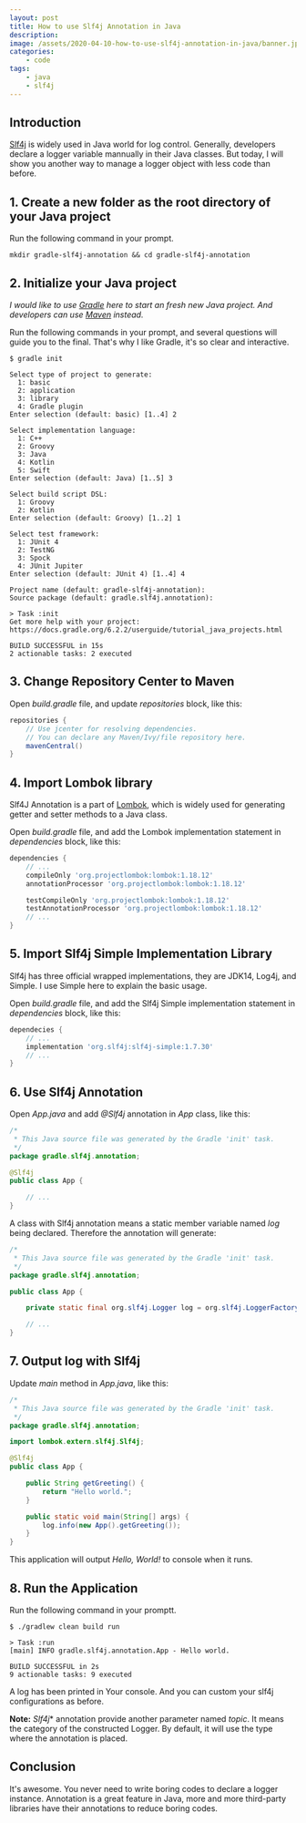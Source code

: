 ```yaml
---
layout: post
title: How to use Slf4j Annotation in Java
description:
image: /assets/2020-04-10-how-to-use-slf4j-annotation-in-java/banner.jpg
categories:
    - code
tags:
    - java
    - slf4j
---
```


## Introduction

[Slf4j](http://www.slf4j.org/) is widely used in Java world for log control. Generally, developers declare a logger variable mannually in their Java classes. But today, I will show you another way to manage a logger object with less code than before.

## 1. Create a new folder as the root directory of your Java project

Run the following command in your prompt.

```shell
mkdir gradle-slf4j-annotation && cd gradle-slf4j-annotation
```

## 2. Initialize your Java project

*I would like to use [Gradle](https://gradle.org/) here to start an fresh new Java project. And developers can use [Maven](https://maven.apache.org/) instead.*

Run the following commands in your prompt, and several questions will guide you to the final. That's why I like Gradle, it's so clear and interactive.

```shell
$ gradle init

Select type of project to generate:
  1: basic
  2: application
  3: library
  4: Gradle plugin
Enter selection (default: basic) [1..4] 2

Select implementation language:
  1: C++
  2: Groovy
  3: Java
  4: Kotlin
  5: Swift
Enter selection (default: Java) [1..5] 3

Select build script DSL:
  1: Groovy
  2: Kotlin
Enter selection (default: Groovy) [1..2] 1

Select test framework:
  1: JUnit 4
  2: TestNG
  3: Spock
  4: JUnit Jupiter
Enter selection (default: JUnit 4) [1..4] 4

Project name (default: gradle-slf4j-annotation):
Source package (default: gradle.slf4j.annotation):

> Task :init
Get more help with your project: https://docs.gradle.org/6.2.2/userguide/tutorial_java_projects.html

BUILD SUCCESSFUL in 15s
2 actionable tasks: 2 executed
```

## 3. Change Repository Center to Maven

Open *build.gradle* file, and update *repositories* block, like this:

```groovy
repositories {
    // Use jcenter for resolving dependencies.
    // You can declare any Maven/Ivy/file repository here.
    mavenCentral()
}
```

## 4. Import Lombok library

Slf4J Annotation is a part of [Lombok](https://projectlombok.org/), which is widely used for generating getter and setter methods to a Java class.

Open *build.gradle* file, and add the Lombok implementation statement in *dependencies* block, like this:

```groovy
dependencies {
    // ...
    compileOnly 'org.projectlombok:lombok:1.18.12'
    annotationProcessor 'org.projectlombok:lombok:1.18.12'

    testCompileOnly 'org.projectlombok:lombok:1.18.12'
    testAnnotationProcessor 'org.projectlombok:lombok:1.18.12'
    // ...
}
```

## 5. Import Slf4j Simple Implementation Library

Slf4j has three official wrapped implementations, they are JDK14, Log4j, and Simple. I use Simple here to explain the basic usage.

Open *build.gradle* file, and add the Slf4j Simple implementation statement in *dependencies* block, like this:

```groovy
dependecies {
    // ...
    implementation 'org.slf4j:slf4j-simple:1.7.30'
    // ...
}
```

## 6. Use Slf4j Annotation

Open *App.java* and add *@Slf4j* annotation in *App* class, like this:

```java
/*
 * This Java source file was generated by the Gradle 'init' task.
 */
package gradle.slf4j.annotation;

@Slf4j
public class App {

    // ...
}
```

A class with Slf4j annotation means a static member variable named *log* being declared. Therefore the annotation will generate:

```java
/*
 * This Java source file was generated by the Gradle 'init' task.
 */
package gradle.slf4j.annotation;

public class App {

    private static final org.slf4j.Logger log = org.slf4j.LoggerFactory.getLogger(App.class);

    // ...
}
```

## 7. Output log with Slf4j

Update *main* method in *App.java*, like this:

```java
/*
 * This Java source file was generated by the Gradle 'init' task.
 */
package gradle.slf4j.annotation;

import lombok.extern.slf4j.Slf4j;

@Slf4j
public class App {

    public String getGreeting() {
        return "Hello world.";
    }

    public static void main(String[] args) {
        log.info(new App().getGreeting());
    }
}
```

This application will output *Hello, World!* to console when it runs.

## 8. Run the Application

Run the following command in your promptt.

```shell
$ ./gradlew clean build run

> Task :run
[main] INFO gradle.slf4j.annotation.App - Hello world.

BUILD SUCCESSFUL in 2s
9 actionable tasks: 9 executed
```

A log has been printed in Your console. And you can custom your slf4j configurations as before.

**Note:** *Slf4j** annotation provide another parameter named *topic*. It means the category of the constructed Logger. By default, it will use the type where the annotation is placed.

## Conclusion

It's awesome. You never need to write boring codes to declare a logger instance. Annotation is a great feature in Java, more and more third-party libraries have their annotations to reduce boring codes.
